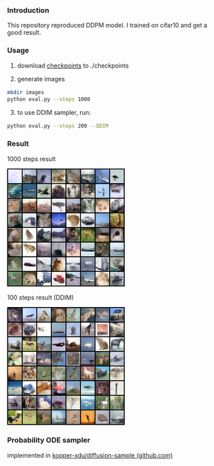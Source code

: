 ### Introduction

This repository reproduced DDPM model. I trained on cifar10 and get a good result.

### Usage

1. download [checkpoints](https://drive.google.com/file/d/1ZgIIniTqVkJKFxLNuhon6xrQn3N2R-wI/view?usp=sharing) to ./checkpoints

2. generate images
```bash
mkdir images
python eval.py --steps 1000
```

3. to use DDIM sampler, run:
```bash
python eval.py --steps 200 --DDIM
```

### Result

1000 steps result

![image](example/epoch1720.png)

100 steps result (DDIM)

![image](example/DDIM100.png)


### Probability ODE sampler

implemented in [kopper-xdu/diffusion-sample (github.com)](https://github.com/kopper-xdu/diffusion-sample#diffusion-sample)
